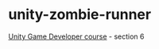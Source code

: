 # unity-zombie-runner
[Unity Game Developer course](https://relxlearning.udemy.com/course/unitycourse2/) - section 6
